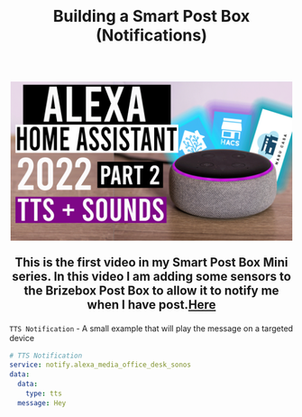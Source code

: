   <br>
  <h1 align="center">Building a Smart Post Box (Notifications)</h1>
  <br>
 <h2 align="center">
<img src="https://github.com/MarkWattTech/MarkWattTech-Tutorials/blob/main/Images/thumbnails/AlexaPt2.png" width="500">
  </br>
                                                                                                                                          
<p>This is the first video in my Smart Post Box Mini series. In this video I am adding some sensors to the Brizebox Post Box to allow it to notify me when I have post.<a href="https://youtu.be/M3-m2fDttmg" target="_blank">Here</a></p> 
</h2>	


`TTS Notification` - A small example that will play the message on a targeted device
``` yaml
# TTS Notification
service: notify.alexa_media_office_desk_sonos
data:
  data:
    type: tts
  message: Hey
```

</br>

